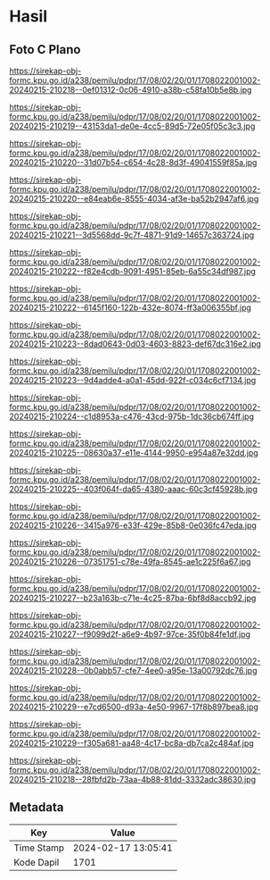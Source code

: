 # Hasil

## Foto C Plano

https://sirekap-obj-formc.kpu.go.id/a238/pemilu/pdpr/17/08/02/20/01/1708022001002-20240215-210218--0ef01312-0c06-4910-a38b-c58fa10b5e8b.jpg

https://sirekap-obj-formc.kpu.go.id/a238/pemilu/pdpr/17/08/02/20/01/1708022001002-20240215-210219--43153da1-de0e-4cc5-89d5-72e05f05c3c3.jpg

https://sirekap-obj-formc.kpu.go.id/a238/pemilu/pdpr/17/08/02/20/01/1708022001002-20240215-210220--31d07b54-c654-4c28-8d3f-49041559f85a.jpg

https://sirekap-obj-formc.kpu.go.id/a238/pemilu/pdpr/17/08/02/20/01/1708022001002-20240215-210220--e84eab6e-8555-4034-af3e-ba52b2947af6.jpg

https://sirekap-obj-formc.kpu.go.id/a238/pemilu/pdpr/17/08/02/20/01/1708022001002-20240215-210221--3d5568dd-9c7f-4871-91d9-14657c363724.jpg

https://sirekap-obj-formc.kpu.go.id/a238/pemilu/pdpr/17/08/02/20/01/1708022001002-20240215-210222--f82e4cdb-9091-4951-85eb-6a55c34df987.jpg

https://sirekap-obj-formc.kpu.go.id/a238/pemilu/pdpr/17/08/02/20/01/1708022001002-20240215-210222--6145f160-122b-432e-8074-ff3a006355bf.jpg

https://sirekap-obj-formc.kpu.go.id/a238/pemilu/pdpr/17/08/02/20/01/1708022001002-20240215-210223--8dad0643-0d03-4603-8823-def67dc316e2.jpg

https://sirekap-obj-formc.kpu.go.id/a238/pemilu/pdpr/17/08/02/20/01/1708022001002-20240215-210223--9d4adde4-a0a1-45dd-922f-c034c6cf7134.jpg

https://sirekap-obj-formc.kpu.go.id/a238/pemilu/pdpr/17/08/02/20/01/1708022001002-20240215-210224--c1d8953a-c476-43cd-975b-1dc36cb674ff.jpg

https://sirekap-obj-formc.kpu.go.id/a238/pemilu/pdpr/17/08/02/20/01/1708022001002-20240215-210225--08630a37-e11e-4144-9950-e954a87e32dd.jpg

https://sirekap-obj-formc.kpu.go.id/a238/pemilu/pdpr/17/08/02/20/01/1708022001002-20240215-210225--403f064f-da65-4380-aaac-60c3cf45928b.jpg

https://sirekap-obj-formc.kpu.go.id/a238/pemilu/pdpr/17/08/02/20/01/1708022001002-20240215-210226--3415a976-e33f-429e-85b8-0e036fc47eda.jpg

https://sirekap-obj-formc.kpu.go.id/a238/pemilu/pdpr/17/08/02/20/01/1708022001002-20240215-210226--07351751-c78e-49fa-8545-ae1c225f6a67.jpg

https://sirekap-obj-formc.kpu.go.id/a238/pemilu/pdpr/17/08/02/20/01/1708022001002-20240215-210227--b23a163b-c71e-4c25-87ba-6bf8d8accb92.jpg

https://sirekap-obj-formc.kpu.go.id/a238/pemilu/pdpr/17/08/02/20/01/1708022001002-20240215-210227--f9099d2f-a6e9-4b97-97ce-35f0b84fe1df.jpg

https://sirekap-obj-formc.kpu.go.id/a238/pemilu/pdpr/17/08/02/20/01/1708022001002-20240215-210228--0b0abb57-cfe7-4ee0-a95e-13a00792dc76.jpg

https://sirekap-obj-formc.kpu.go.id/a238/pemilu/pdpr/17/08/02/20/01/1708022001002-20240215-210229--e7cd6500-d93a-4e50-9967-17f8b897bea8.jpg

https://sirekap-obj-formc.kpu.go.id/a238/pemilu/pdpr/17/08/02/20/01/1708022001002-20240215-210229--f305a681-aa48-4c17-bc8a-db7ca2c484af.jpg

https://sirekap-obj-formc.kpu.go.id/a238/pemilu/pdpr/17/08/02/20/01/1708022001002-20240215-210218--28fbfd2b-73aa-4b88-81dd-3332adc38630.jpg


## Metadata

| Key        | Value               |
| ---------- | ------------------- |
| Time Stamp | 2024-02-17 13:05:41 |
| Kode Dapil | 1701                |



